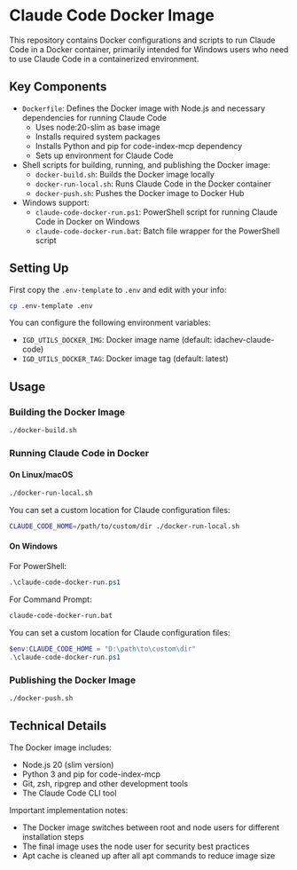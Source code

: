 # Claude Code Docker Image

This repository contains Docker configurations and scripts to run Claude Code in a Docker container, primarily intended for Windows users who need to use Claude Code in a containerized environment.

## Key Components

- `Dockerfile`: Defines the Docker image with Node.js and necessary dependencies for running Claude Code
  - Uses node:20-slim as base image
  - Installs required system packages
  - Installs Python and pip for code-index-mcp dependency
  - Sets up environment for Claude Code
- Shell scripts for building, running, and publishing the Docker image:
  - `docker-build.sh`: Builds the Docker image locally
  - `docker-run-local.sh`: Runs Claude Code in the Docker container
  - `docker-push.sh`: Pushes the Docker image to Docker Hub
- Windows support:
  - `claude-code-docker-run.ps1`: PowerShell script for running Claude Code in Docker on Windows
  - `claude-code-docker-run.bat`: Batch file wrapper for the PowerShell script

## Setting Up

First copy the `.env-template` to `.env` and edit with your info:

```bash
cp .env-template .env
```

You can configure the following environment variables:
- `IGD_UTILS_DOCKER_IMG`: Docker image name (default: idachev-claude-code)
- `IGD_UTILS_DOCKER_TAG`: Docker image tag (default: latest)

## Usage

### Building the Docker Image

```bash
./docker-build.sh
```

### Running Claude Code in Docker

#### On Linux/macOS

```bash
./docker-run-local.sh
```

You can set a custom location for Claude configuration files:

```bash
CLAUDE_CODE_HOME=/path/to/custom/dir ./docker-run-local.sh
```

#### On Windows

For PowerShell:

```powershell
.\claude-code-docker-run.ps1
```

For Command Prompt:

```cmd
claude-code-docker-run.bat
```

You can set a custom location for Claude configuration files:

```powershell
$env:CLAUDE_CODE_HOME = "D:\path\to\custom\dir"
.\claude-code-docker-run.ps1
```

### Publishing the Docker Image

```bash
./docker-push.sh
```

## Technical Details

The Docker image includes:
- Node.js 20 (slim version)
- Python 3 and pip for code-index-mcp
- Git, zsh, ripgrep and other development tools
- The Claude Code CLI tool

Important implementation notes:
- The Docker image switches between root and node users for different installation steps
- The final image uses the node user for security best practices
- Apt cache is cleaned up after all apt commands to reduce image size
